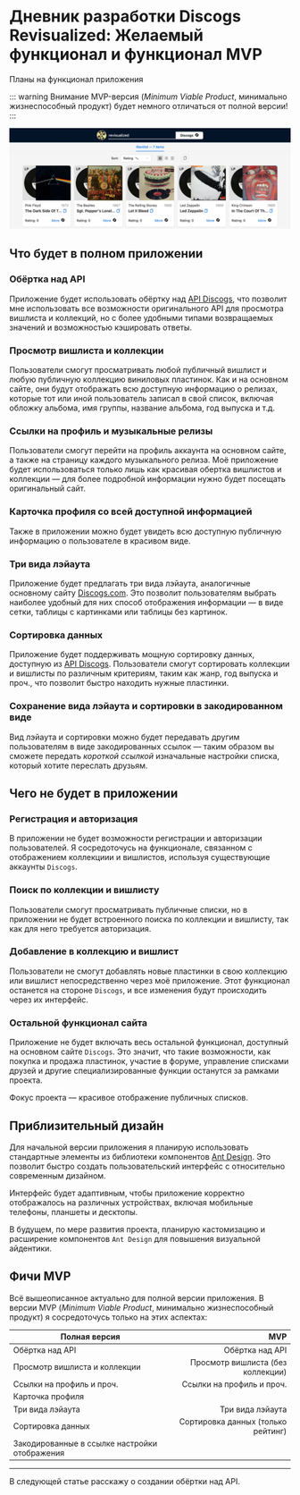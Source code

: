 # Дневник разработки Discogs Revisualized: Желаемый функционал и функционал MVP

Планы на функционал приложения

::: warning Внимание
MVP-версия (_Minimum Viable Product_, минимально жизнеспособный продукт) будет немного отличаться от полной версии!
:::

![cover](features_cover.webp)

## Что будет в полном приложении

### Обёртка над API

Приложение будет использовать обёртку над [API Discogs](https://www.discogs.com/developers), что позволит мне использовать все возможности оригинального API для просмотра вишлиста и коллекций, но с более удобными типами возвращаемых значений и возможностью кэшировать ответы.

### Просмотр вишлиста и коллекции

Пользователи смогут просматривать любой публичный вишлист и любую публичную коллекцию виниловых пластинок. Как и на основном сайте, они будут отображать всю доступную информацию о релизах, которые тот или иной пользователь записал в свой список,  включая обложку альбома, имя группы, название альбома, год выпуска и т.д.

### Ссылки на профиль и музыкальные релизы

Пользователи смогут перейти на профиль аккаунта на основном сайте, а также на страницу каждого музыкального релиза. Моё приложение будет использоваться только лишь как красивая обертка вишлистов и коллекции — для более подробной информации нужно будет посещать оригинальный сайт.

### Карточка профиля со всей доступной информацией

Также в приложении можно будет увидеть всю доступную публичную информацию о пользователе в красивом виде.

### Три вида лэйаута

Приложение будет предлагать три вида лэйаута, аналогичные основному сайту [Discogs.com](http://discogs.com/). Это позволит пользователям выбрать наиболее удобный для них способ отображения информации — в виде сетки, таблицы с картинками или таблицы без картинок.

### Сортировка данных

Приложение будет поддерживать мощную сортировку данных, доступную из [API Discogs](https://www.discogs.com/developers). Пользователи смогут сортировать коллекции и вишлисты по различным критериям, таким как жанр, год выпуска и проч., что позволит быстро находить нужные пластинки.

### Сохранение вида лэйаута и сортировки в закодированном виде

Вид лэйаута и сортировки можно будет передавать другим пользователям в виде закодированных ссылок — таким образом вы сможете передать _короткой ссылкой_ изначальные настройки списка, который хотите переслать друзьям.

## Чего не будет в приложении

### Регистрация и авторизация

В приложении не будет возможности регистрации и авторизации пользователей. Я сосредоточусь на функционале, связанном с отображением коллекциии и вишлистов, используя существующие аккаунты `Discogs`.

### Поиск по коллекции и вишлисту

Пользователи смогут просматривать публичные списки, но в приложении не будет встроенного поиска по коллекции и вишлисту, так как для него требуется авторизация.

### Добавление в коллекцию и вишлист

Пользователи не смогут добавлять новые пластинки в свою коллекцию или вишлист непосредственно через моё приложение. Этот функционал останется на стороне `Discogs`, и все изменения будут происходить через их интерфейс.

### Остальной функционал сайта

Приложение не будет включать весь остальной функционал, доступный на основном сайте `Discogs`. Это значит, что такие возможности, как покупка и продажа пластинок, участие в форуме, управление списками друзей и другие специализированные функции останутся за рамками проекта.

Фокус проекта — красивое отображение публичных списков.

## Приблизительный дизайн

Для начальной версии приложения я планирую использовать стандартные элементы из библиотеки компонентов [Ant Design](https://ant.design/). Это позволит быстро создать пользовательский интерфейс с относительно современным дизайном.

Интерфейс будет адаптивным, чтобы приложение корректно отображалось на различных устройствах, включая мобильные телефоны, планшеты и десктопы.

В будущем, по мере развития проекта, планирую кастомизацию и расширение компонентов `Ant Design` для повышения визуальной айдентики.

## Фичи MVP

Всё вышеописанное актуально для полной версии приложения. В версии MVP (_Minimum Viable Product_, минимально жизнеспособный продукт) я сосредоточусь только на этих аспектах:

| Полная версия | MVP |
| ------------- | -----------:|
| Обёртка над API | Обёртка над API |
| Просмотр вишлиста и коллекции | Просмотр вишлиста (без коллекции) |
| Ссылки на профиль и проч. | Ссылки на профиль и проч. |
| Карточка профиля | |
| Три вида лэйаута | Три вида лэйаута |
| Сортировка данных | Сортировка данных (только рейтинг) |
| Закодированные в ссылке настройки отображения | |

---

В следующей статье расскажу о создании обёртки над API.